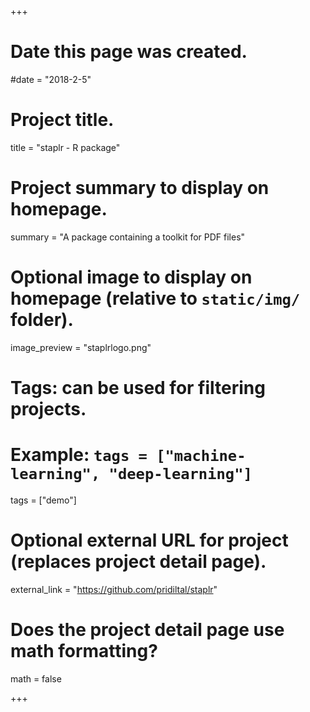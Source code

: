 +++
# Date this page was created.
#date = "2018-2-5"

# Project title.
title = "staplr - R package"

# Project summary to display on homepage.
summary = "A package containing a toolkit for PDF files"

# Optional image to display on homepage (relative to `static/img/` folder).
image_preview = "staplrlogo.png"

# Tags: can be used for filtering projects.
# Example: `tags = ["machine-learning", "deep-learning"]`
tags = ["demo"]

# Optional external URL for project (replaces project detail page).
external_link = "https://github.com/pridiltal/staplr"

# Does the project detail page use math formatting?
math = false

+++

